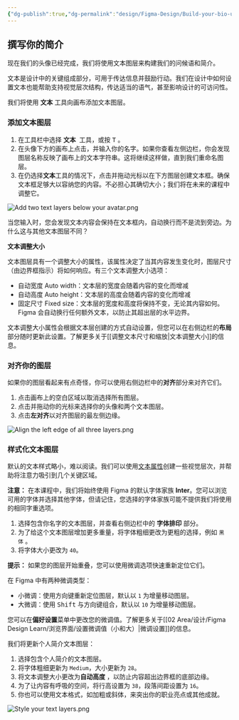 ```yaml
---
{"dg-publish":true,"dg-permalink":"design/Figma-Design/Build-your-bio-using-text-layers","permalink":"/design/Figma-Design/Build-your-bio-using-text-layers/","metatags":{"description":"Before you start Who can use this feature","og:site_name":"DavonOs","og:title":"使用文本图层构建你的简介","og:type":"article","og:url":"https://zuji.eu.org/design/Figma-Design/Build-your-bio-using-text-layers","og:image":"https://help.figma.com/hc/theming_assets/01HZFG1N1QJPKABHT3PHQQ0J9J","og:image: width":"200","og:image: alt":"articlecover","og:locale":"zh_cn"},"tags":["Design/UI/Figma"],"dgShowInlineTitle":true,"created":"2025-08-18 16:51","updated":"2025-08-18 16:52"}
---
```



## 撰写你的简介

现在我们的头像已经完成，我们将使用文本图层来构建我们的问候语和简介。

文本是设计中的关键组成部分，可用于传达信息并鼓励行动。我们在设计中如何设置文本也能帮助支持视觉层次结构，传达适当的语气，甚至影响设计的可访问性。

我们将使用 **文本** 工具向画布添加文本图层。

### 添加文本图层

1. 在工具栏中选择 **文本**  工具，或按 <kbd>T</kbd> 。
2. 在头像下方的画布上点击，并输入你的名字。如果你查看左侧边栏，你会发现图层名称反映了画布上的文本字符串。这将继续这样做，直到我们重命名图层。
3. 在仍选择**文本**工具的情况下，点击并拖动光标以在下方图层创建文本框。确保文本框足够大以容纳您的内容。不必担心其确切大小；我们将在未来的课程中调整它。

![Add two text layers below your avatar.png](https://jczpyr8x6dyang2r.public.blob.vercel-storage.com/vUZSM4PQm9ysuVLj8tmTW.webp)

当您输入时，您会发现文本内容会保持在文本框内，自动换行而不是流到旁边。为什么这与其他文本图层不同？

**文本调整大小**

文本图层具有一个调整大小的属性，该属性决定了当其内容发生变化时，图层尺寸（由边界框指示）将如何响应。有三个文本调整大小选项：

- 自动宽度 Auto width：文本层的宽度会随着内容的变化而增减
- 自动高度 Auto height：文本层的高度会随着内容的变化而增减
- 固定尺寸 Fixed size：文本层的宽度和高度将保持不变，无论其内容如何。Figma 会自动换行任何额外文本，以防止其超出层的水平边界。

文本调整大小属性会根据文本层创建的方式自动设置，但您可以在右侧边栏的**布局**部分随时更新此设置。了解更多关于[[调整文本尺寸和缩放\|文本调整大小]]的信息。

### 对齐你的图层

如果你的图层看起来有点奇怪，你可以使用右侧边栏中的**对齐**部分来对齐它们。

1. 点击画布上的空白区域以取消选择所有图层。
2. 点击并拖动你的光标来选择你的头像和两个文本图层。
3. 点击**左对齐**以对齐图层的最左侧边缘。

![Align the left edge of all three layers.png](https://imglink.io/i/29c705e3-2f5f-4249-a62e-fc60ba0f1145.webp)

### 样式化文本图层

默认的文本样式略小，难以阅读。我们可以使用[文本属性](https://help.figma.com/hc/en-us/articles/360039956634-Explore-text-properties)创建一些视觉层次，并帮助将注意力吸引到几个关键区域。

**注意：** 在本课程中，我们将始终使用 Figma 的默认字体家族 **Inter**。您可以浏览可用的字体并选择其他字体，但请记住，您选择的字体家族可能不提供我们将使用的相同字重选项。

1. 选择包含你名字的文本图层，并查看右侧边栏中的 **字体排印** 部分。
2. 为了给这个文本图层增加更多重量，将字体粗细更改为更粗的选择，例如 `黑体` 。
3. 将字体大小更改为 `40`。

**提示：** 如果您的图层开始重叠，您可以使用微调选项快速重新定位它们。

在 Figma 中有两种微调类型：

- 小微调：使用方向键重新定位图层，默认以 `1` 为增量移动图层。
- 大微调：使用 <kbd>Shift</kbd> 与方向键组合，默认以 `10` 为增量移动图层。

您可以在**偏好设置**菜单中更改您的微调值。了解更多关于[[02 Area/设计/Figma Design Learn/浏览界面/设置微调值（小和大）\|微调设置]]的信息。

我们将更新个人简介文本图层：

1. 选择包含个人简介的文本图层。
2. 将字体粗细更新为 `Medium`，大小更新为 `28`。
3. 将文本调整大小更改为**自动高度** ，以防止内容超出边界框的底部边缘。
4. 为了让内容有呼吸的空间，将行高设置为 `38`，段落间距设置为 `16`。
5. 你也可以使用文本格式，如加粗或斜体，来突出你的职业亮点或其他成就。

![Style your text layers.png](https://imglink.io/i/1e0413c7-7309-48ee-8440-dde268a55559.webp)
